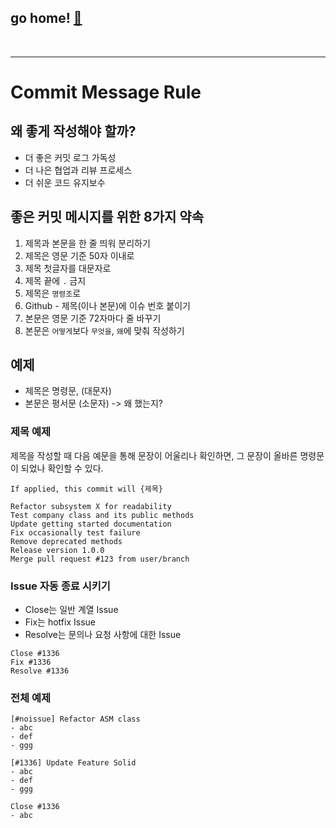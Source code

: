 ## go home! [:house_with_garden:](https://github.com/wnsgml972/midas_log)

<br/><hr/>

# Commit Message Rule

## 왜 좋게 작성해야 할까?

* 더 좋은 커밋 로그 가독성
* 더 나은 협업과 리뷰 프로세스
* 더 쉬운 코드 유지보수

## 좋은 커밋 메시지를 위한 8가지 약속

1. 제목과 본문을 한 줄 띄워 분리하기
2. 제목은 영문 기준 50자 이내로
3. 제목 첫글자를 대문자로
4. 제목 끝에 `.` 금지
5. 제목은 `명령조`로
6. Github - 제목(이나 본문)에 이슈 번호 붙이기
7. 본문은 영문 기준 72자마다 줄 바꾸기
8. 본문은 `어떻게`보다 `무엇을`, `왜`에 맞춰 작성하기

## 예제

* 제목은 명령문, (대문자)
* 본문은 평서문  (소문자)  -> 왜 했는지?

### 제목 예제

제목을 작성할 때 다음 예문을 통해 문장이 어울리나 확인하면, 그 문장이 올바른 명령문이 되었나 확인할 수 있다.

`If applied, this commit will {제목}`

~~~
Refactor subsystem X for readability
Test company class and its public methods
Update getting started documentation
Fix occasionally test failure
Remove deprecated methods
Release version 1.0.0
Merge pull request #123 from user/branch
~~~

### Issue 자동 종료 시키기

* Close는 일반 계열 Issue
* Fix는 hotfix Issue
* Resolve는 문의나 요청 사항에 대한 Issue

~~~
Close #1336
Fix #1336
Resolve #1336
~~~

### 전체 예제

~~~
[#noissue] Refactor ASM class
- abc
- def
- ggg
~~~

~~~
[#1336] Update Feature Solid
- abc
- def
- ggg
~~~

~~~
Close #1336
- abc
~~~